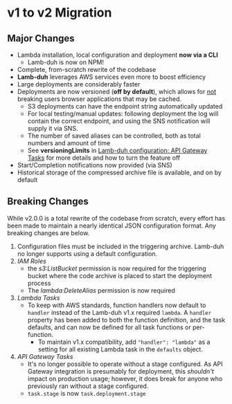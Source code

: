 # v1 to v2 Migration
## Major Changes
+ Lambda installation, local configuration and deployment **now via a CLI**
    + Lamb-duh is now on NPM!
+ Complete, from-scratch rewrite of the codebase
+ **Lamb-duh** leverages AWS services even more to boost efficiency
+ Large deployments are considerably faster
+ Deployments are now versioned (**off by default**), which allows for <u>not</u> breaking users browser applications that may be cached.
    + S3 deployments can have the endpoint string automatically updated
    + For local testing/manual updates: following deployment the log will contain the correct endpoint, and using the SNS notification will supply it via SNS.
    + The number of saved aliases can be controlled, both as total numbers and amount of time
    + See **versioningLimits** in [Lamb-duh configuration: API Gateway Tasks](./LambduhConfiguration.md#api-gateway-rest-apis-tasks) for more details and how to turn the feature off
+ Start/Completion notifications now provided (via SNS)
+ Historical storage of the compressed archive file is available, and on by default

## Breaking Changes
While v2.0.0 is a total rewrite of the codebase from scratch, every effort has been made to maintain a nearly identical JSON configuration format.
Any breaking changes are below.

1. Configuration files must be included in the triggering archive.
Lamb-duh no longer supports using a default configuration.
1. *IAM Roles*
    + the *s3:ListBucket* permission is now required for the triggering bucket where the code archive is placed to start the deployment process
    + The *lambda:DeleteAlias* permission is now required
1. *Lambda Tasks*
    + To keep with AWS standards, function handlers now default to `handler` instead of the Lamb-duh v1.x required `lambda`.
    A `handler` property has been added to both the function definition, and the task defaults, and can now be defined for all task functions or per-function.
        + To maintain v1.x compatibility, add `"handler": "lambda"` as a setting for all existing Lambda task in the `defaults` object.
1. *API Gateway Tasks*
    + It's no longer possible to operate without a stage configured.
    As API Gateway integration is presumably for deployment, this *shouldn't* impact on production usage; however, it does break for anyone who previously ran without a stage configured.
    + `task.stage` is now `task.deployment.stage`
